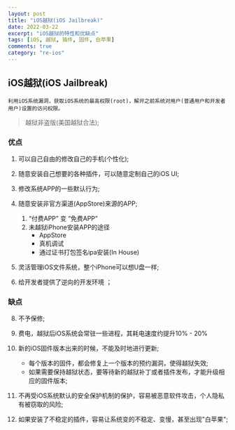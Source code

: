 ```yaml
---
layout: post
title: "iOS越狱(iOS Jailbreak)"
date: 2022-03-22
excerpt: "iOS越狱的特性和优缺点"
tags: [iOS, 越狱, 插件, 固件, 白苹果]
comments: true
category: "re-ios"
---
```


## iOS越狱(iOS Jailbreak)

	利用iOS系统漏洞，获取iOS系统的最高权限(root)，解开之前系统对用户(普通用户和开发者用户)设置的访问权限。

> 越狱非盗版(美国越狱合法);

### 优点

1. 可以自己自由的修改自己的手机(个性化);
2. 随意安装自己想要的各种插件，可以随意定制自己的iOS UI;
3. 修改系统APP的一些默认行为;
4. 随意安装非官方渠道(AppStore)来源的APP;

	1. “付费APP” 变 “免费APP”
	2. 未越狱iPhone安装APP的途径
		*  AppStore
		*  真机调试
		*  通过证书打包签名ipa安装(In House)
6. 灵活管理iOS文件系统，整个iPhone可以想U盘一样;
7. 给开发者提供了逆向的开发环境 ；

### 缺点

8. 不予保修;
9. 费电，越狱后iOS系统会常驻一些进程，其耗电速度约提升10% - 20%
10. 新的iOS固件版本出来的时候，不能及时地进行更新;

	* 每个版本的固件，都会修复上一个版本的预约漏洞，使得越狱失效;
	* 如果需要保持越狱状态，要等待新的越狱补丁或者插件发布，才能升级相应的固件版本;
11. 不再受iOS系统默认的安全保护机制的保护，容易被恶意软件攻击，个人隐私有被窃取的风险;
12. 如果安装了不稳定的插件，容易让系统变的不稳定、变慢，甚至出现"白苹果";


